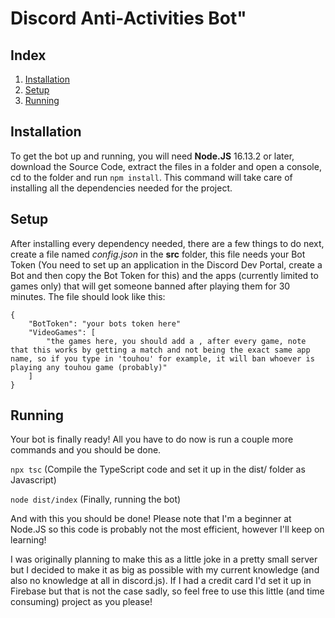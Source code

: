 # Discord Anti-Activities Bot"

## Index

1. [Installation](https://github.com/VaRloL/discord-anti-activities-bot#installation)
2. [Setup](https://github.com/VaRloL/discord-anti-activities-bot#setup)
3. [Running](https://github.com/VaRloL/discord-anti-activities-bot#running)
## Installation

To get the bot up and running, you will need **Node.JS** 16.13.2 or later, download the Source Code, extract the files in a folder and open a console, cd to the folder and run `npm install`. This command will take care of installing all the dependencies needed for the project.

## Setup

After installing every dependency needed, there are a few things to do next, create a file named *config.json* in the **src** folder, this file needs your Bot Token (You need to set up an application in the Discord Dev Portal, create a Bot and then copy the Bot Token for this) and the apps (currently limited to games only) that will get someone banned after playing them for 30 minutes. The file should look like this:

```
{
    "BotToken": "your bots token here"
    "VideoGames": [
        "the games here, you should add a , after every game, note that this works by getting a match and not being the exact same app name, so if you type in 'touhou' for example, it will ban whoever is playing any touhou game (probably)"
    ]
}
```

## Running

Your bot is finally ready! All you have to do now is run a couple more commands and you should be done.

`npx tsc` (Compile the TypeScript code and set it up in the dist/ folder as Javascript)

`node dist/index` (Finally, running the bot)

And with this you should be done! Please note that I'm a beginner at Node.JS so this code is probably not the most efficient, however I'll keep on learning!

I was originally planning to make this as a little joke in a pretty small server but I decided to make it as big as possible with my current knowledge (and also no knowledge at all in discord.js). If I had a credit card I'd set it up in Firebase but that is not the case sadly, so feel free to use this little (and time consuming) project as you please!